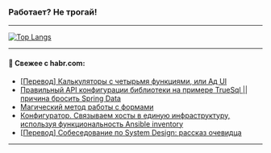 ### Работает? Не трогай!

---
<!--
#### 🛠️ Technical stack:

![Java](https://img.shields.io/badge/Java-informational?logo=Oracle&style=flat&logoColor=white&color=FF4500)
![Kotlin](https://img.shields.io/badge/Kotlin-informational?logo=Kotlin&style=flat&logoColor=white&color=774D97)
![TS](https://img.shields.io/badge/TypeScript-informational?logo=typeScript&style=flat&logoColor=black&color=017acc)
![Python](https://img.shields.io/badge/Python-informational?logo=Python&style=flat&logoColor=black&color=ffdd54) <br>
![Spring](https://img.shields.io/badge/Spring-informational?logo=Spring&style=flat&logoColor=white&color=6DB33F) 
![SpringBoot](https://img.shields.io/badge/SpringBoot-informational?logo=SpringBoot&style=flat&logoColor=white&color=6DB33F)
![Nest](https://img.shields.io/badge/NestJS-informational?logo=NestJS&style=flat&logoColor=white&color=E0234E) 
![NodeJS](https://img.shields.io/badge/NodeJS-informational?logo=node.js&style=flat&logoColor=white&color=70A760)<br>
![PostgreSQL](https://img.shields.io/badge/PostgreSQL-informational?logo=PostgreSQL&style=flat&logoColor=white&color=DAA520)
![MongoDB](https://img.shields.io/badge/MongoDB-informational?logo=MongoDB&style=flat&logoColor=white&color=870000)
![Apache](https://img.shields.io/badge/Apache-informational?logo=apache&style=flat&logoColor=white&color=f74e28)

___ 
-->

<!--- #### 🛠️ : --->

[![Top Langs](https://github-readme-stats-82jvfl3w3-advtsettinggmailcoms-projects.vercel.app/api/top-langs/?username=zloylis&langs_count=10&hide_title=true&title_color=e6edf3&size_weight=0.5&count_weight=0.5&layout=compact&hide_progress=true&hide_border=true&theme=dracula)](https://github.com/zloylis)

<!---


####  :octocat:&nbsp;&nbsp; Статистика:

![GitHub stats](https://github-readme-stats-u2qms2cxw-advtsettinggmailcoms-projects.vercel.app/api?username=zloylis&show_icons=true&hide_border=true&theme=dracula&title_color=e6edf3&include_all_commits=true&count_private=true&hide_rank=false&hide_title=true&rank_icon=github)
-->
---

#### 💬 Свежее с habr.com:

<!-- BLOG-POST-LIST:START -->
- [[Перевод] Калькуляторы с четырьмя функциями, или Ад UI](https://habr.com/ru/companies/nmg/articles/813879/?utm_source=habrahabr&utm_medium=rss&utm_campaign=813879)
- [Правильный API конфигурации библиотеки на примере TrueSql || причина бросить Spring Data](https://habr.com/ru/articles/884650/?utm_source=habrahabr&utm_medium=rss&utm_campaign=884650)
- [Магический метод работы с формами](https://habr.com/ru/companies/sibur_official/articles/875372/?utm_source=habrahabr&utm_medium=rss&utm_campaign=875372)
- [Конфигуратор. Связываем хосты в единую инфраструктуру, используя функциональность Ansible inventory](https://habr.com/ru/companies/pt/articles/884526/?utm_source=habrahabr&utm_medium=rss&utm_campaign=884526)
- [[Перевод] Собеседование по System Design: рассказ очевидца](https://habr.com/ru/companies/piter/articles/883962/?utm_source=habrahabr&utm_medium=rss&utm_campaign=883962)
<!-- BLOG-POST-LIST:END -->

---
